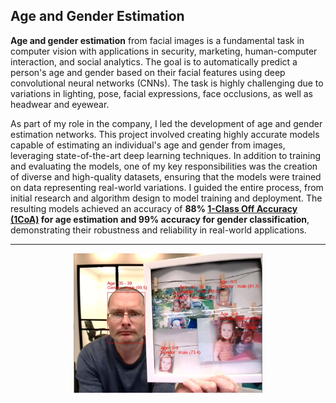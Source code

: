 ## Age and Gender Estimation ##

**Age and gender estimation** from facial images is a fundamental task in computer vision with applications in security, marketing, human-computer interaction, and social analytics. The goal is to automatically predict a person's age and gender based on their facial features using deep convolutional neural networks (CNNs). The task is highly challenging due to variations in lighting, pose, facial expressions, face occlusions, as well as headwear and eyewear.

As part of my role in the company, I led the development of age and gender estimation networks. This project involved creating highly accurate models capable of estimating an individual's age and gender from images, leveraging state-of-the-art deep learning techniques. In addition to training and evaluating the models, one of my key responsibilities was the creation of diverse and high-quality datasets, ensuring that the models were trained on data representing real-world variations. I guided the entire process, from initial research and algorithm design to model training and deployment. The resulting models achieved an accuracy of **88% [1-Class Off Accuracy (1CoA)](https://arxiv.org/abs/2108.08186) for age estimation and 99% accuracy for gender classification**, demonstrating their robustness and reliability in real-world applications.

---
<div style="text-align: center;">
  <img src="images/AgeGenderImage.jpg?raw=true" width="60%" height="60%">
</div>

